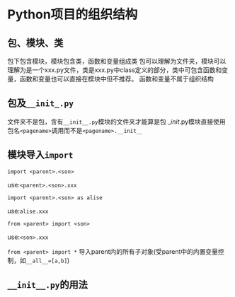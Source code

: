 # Python项目的组织结构

## 包、模块、类
包下包含模块，模块包含类，函数和变量组成类
包可以理解为文件夹，模块可以理解为是一个xxx.py文件，类是xxx.py中class定义的部分，类中可包含函数和变量，函数和变量也可以直接在模块中但不推荐。
函数和变量不属于组织结构

## 包及`__init_.py`
文件夹不是包，含有`__init__.py`模块的文件夹才能算是包
__init_.py模块直接使用包名`<pagename>`调用而不是`<pagename>.__init__`


## 模块导入`import`
`import <parent>.<son>`

use:`<parent>.<son>.xxx`

`import <parent>.<son> as alise`

use:`alise.xxx`

`from <parent> import <son>`

use:`<son>.xxx`

`from <parent> import *`
导入parent内的所有子对象(受parent中的内置变量控制，如`__all__=[a,b]`)

## `__init__.py`的用法




